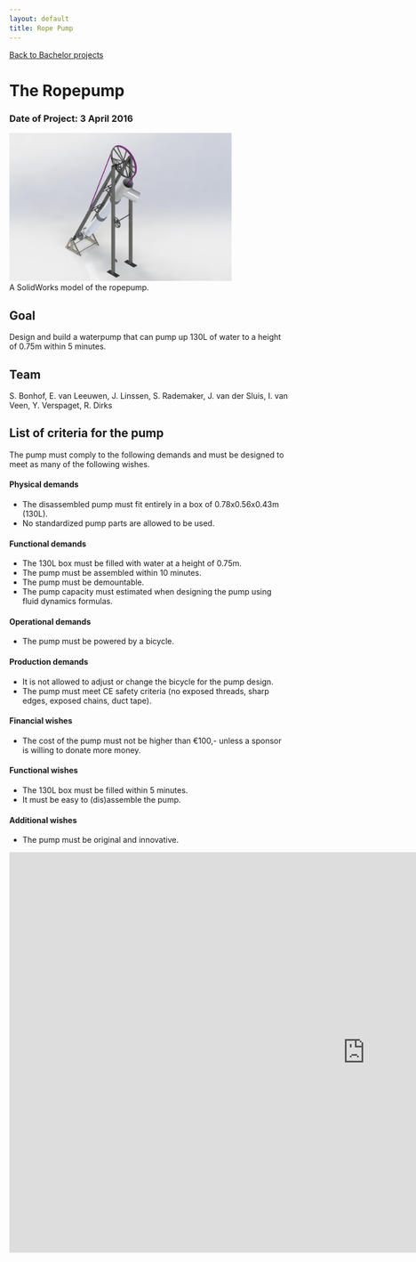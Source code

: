 ```yaml
---
layout: default
title: Rope Pump
---
```


[Back to Bachelor projects](./bachelor.md)
# The Ropepump
### Date of Project: 3 April 2016
<img src="/assets/img/Touwpomp1.jpg" alt="touwpomp_project" width="400"/>\
A SolidWorks model of the ropepump.

## Goal
Design and build a waterpump that can pump up 130L of water to a height of 0.75m within 5 minutes.

## Team
S. Bonhof, E. van Leeuwen, J. Linssen, S. Rademaker, J. van der Sluis, I. van Veen, Y. Verspaget, R. Dirks

## List of criteria for the pump
The pump must comply to the following demands and must be designed to meet as many of the following wishes.

#### Physical demands
* The disassembled pump must fit entirely in a box of 0.78x0.56x0.43m (130L).
* No standardized pump parts are allowed to be used.
#### Functional demands
* The 130L box must be filled with water at a height of 0.75m.
* The pump must be assembled within 10 minutes.
* The pump must be demountable.
* The pump capacity must estimated when designing the pump using fluid dynamics formulas.
#### Operational demands
* The pump must be powered by a bicycle. 
#### Production demands
* It is not allowed to adjust or change the bicycle for the pump design.
* The pump must meet CE safety criteria (no exposed threads, sharp edges, exposed chains, duct tape).
#### Financial wishes
* The cost of the pump must not be higher than €100,- unless a sponsor is willing to donate more money.
#### Functional wishes
* The 130L box must be filled within 5 minutes.
* It must be easy to (dis)assemble the pump.
#### Additional wishes
* The pump must be original and innovative.


<iframe width="1280" height="720" src="https://www.youtube.com/embed/-KpJuhg08SY" title="De touwpomp van WB11 2015-2016" frameborder="0" allow="accelerometer; autoplay; clipboard-write; encrypted-media; gyroscope; picture-in-picture" allowfullscreen></iframe>
